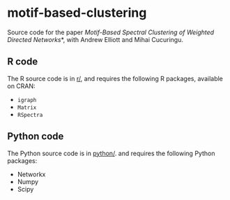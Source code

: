 # motif-based-clustering

Source code for the paper
*Motif-Based Spectral Clustering of Weighted Directed Networks**,
with
Andrew Elliott
and
Mihai Cucuringu.

## R code

The R source code is in [r/](./r/),
and requires the following R packages,
available on
CRAN:

- `igraph`
- `Matrix`
- `RSpectra`

## Python code

The Python source code is in [python/](./python/).
and requires the following Python packages:

- Networkx 
- Numpy 
- Scipy 
